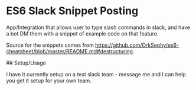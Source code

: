 # ES6 Slack Snippet Posting

App/Integration that allows user to type slash commands in slack, and have a bot DM them with a snippet of example code on that feature.

Source for the snippets comes from https://github.com/DrkSephy/es6-cheatsheet/blob/master/README.md#destructuring.

## Setup/Usage

I have it currently setup on a test slack team - message me and I can help you get it setup for your own team.